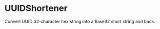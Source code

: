 UUIDShortener
=============

Convert UUID 32-character hex string into a Base32 short string and back.
